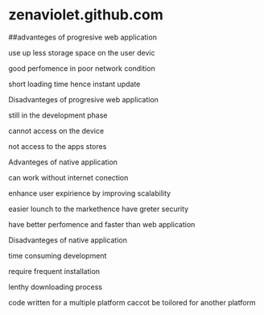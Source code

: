 # zenaviolet.github.com
##advanteges of progresive web application

 use up less storage space on the user devic
  
  good perfomence in poor network condition
  
  short loading time hence instant update
  
  Disadvanteges of progresive web application
  
  still in the development phase
  
  cannot access on the device
  
  not access to the apps stores
  
  Advanteges of native application
  
  can work without internet conection
  
  enhance user expirience by improving scalability
  
  easier lounch to the markethence have greter security
  
  have better perfomence and faster than web application
  
  Disadvanteges of native application
  
  time consuming development
  
  require frequent installation
  
  lenthy downloading process
  
  code written for a multiple platform caccot be toilored for another platform
  
  
  
  
  
  
  
  
  
  
  
  
  
  
